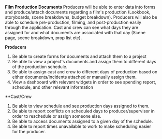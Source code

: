 **Film Production Documents**
Producers will be able to enter data into forms and produce/attach documents regarding a film's production (Lookbook, storyboards, scene breakdowns, budget breakdown). Producers will also be able to schedule pre-production, filming, and post-production easily through the application. Cast and crew can see what days they are assigned for and what documents are associated with that day (Scene page, scene breakdown, prop list etc). 

**Producers**
1. Be able to create forms for documents and attach them to a project
2. Be able to view a project's documents and assign them to different days of the production schedule. 
3. Be able to assign cast and crew to different days of production based on either documents/incidents attached or manually assign them. 
4. View a dashboard with relevant widgets in order to see spending report, schedule, and other relevant information

**Cast/Crew
1. Be able to view schedule and see production days assigned to them. 
2. Be able to report conflicts on scheduled days to producer/supervisor in order to reschedule or assign someone else. 
3. Be able to access documents assigned to a given day of the schedule.
4. Be able to report times unavailable to work to make scheduling easier for the producer. 